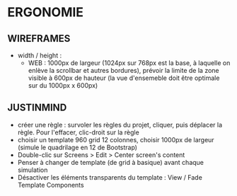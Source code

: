 # ERGONOMIE

## WIREFRAMES

* width / height :   
   * WEB : 1000px de largeur (1024px sur 768px est la base, à laquelle on enlève la scrollbar et autres bordures), prévoir la limite de la zone visible à 600px de hauteur (la vue d'ensemeble doit être optimale sur du 1000px x 600px)


## JUSTINMIND

* créer une règle : survoler les règles du projet, cliquer, puis déplacer la règle. Pour l'effacer, clic-droit sur la règle
* choisir un template 960 grid 12 colonnes, choisir 1000px de largeur (simule le quadrilage en 12 de Bootstrap)
* Double-clic sur Screens > Edit > Center screen's content
* Penser à changer de template (de grid à basique) avant chaque simulation
* Désactiver les éléments transparents du template : View / Fade Template Components